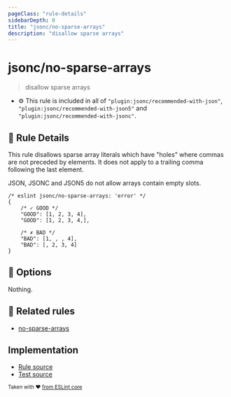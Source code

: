 ```yaml
---
pageClass: "rule-details"
sidebarDepth: 0
title: "jsonc/no-sparse-arrays"
description: "disallow sparse arrays"
---
```

# jsonc/no-sparse-arrays

> disallow sparse arrays

- :gear: This rule is included in all of `"plugin:jsonc/recommended-with-json"`, `"plugin:jsonc/recommended-with-json5"` and `"plugin:jsonc/recommended-with-jsonc"`.

## :book: Rule Details

This rule disallows sparse array literals which have "holes" where commas are not preceded by elements. It does not apply to a trailing comma following the last element.

JSON, JSONC and JSON5 do not allow arrays contain empty slots.

<eslint-code-block>

```json5
/* eslint jsonc/no-sparse-arrays: 'error' */
{
    /* ✓ GOOD */
    "GOOD": [1, 2, 3, 4],
    "GOOD": [1, 2, 3, 4,],

    /* ✗ BAD */
    "BAD": [1, , , 4],
    "BAD": [, 2, 3, 4]
}
```

</eslint-code-block>

## :wrench: Options

Nothing.

## :couple: Related rules

- [no-sparse-arrays]

[no-sparse-arrays]: https://eslint.org/docs/rules/no-sparse-arrays

## Implementation

- [Rule source](https://github.com/ota-meshi/eslint-plugin-jsonc/blob/master/lib/rules/no-sparse-arrays.ts)
- [Test source](https://github.com/ota-meshi/eslint-plugin-jsonc/blob/master/tests/lib/rules/no-sparse-arrays.js)

<sup>Taken with ❤️ [from ESLint core](https://eslint.org/docs/rules/no-sparse-arrays)</sup>
